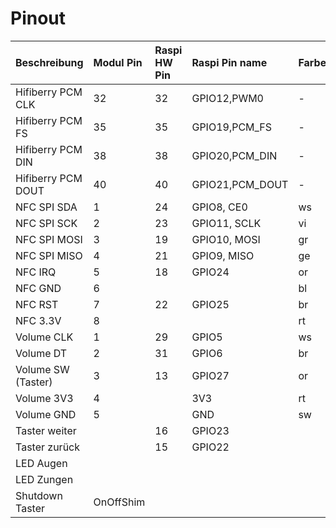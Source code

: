 # Pinout
Beschreibung       | Modul Pin | Raspi HW Pin  | Raspi Pin name | Farbe
:----------------- | :---------| :------------ | :------------- | :-
Hifiberry PCM CLK  | 32 | 32 | GPIO12,PWM0     | -
Hifiberry PCM FS   | 35 | 35 | GPIO19,PCM_FS   | -
Hifiberry PCM DIN  | 38 | 38 | GPIO20,PCM_DIN  | -
Hifiberry PCM DOUT | 40 | 40 | GPIO21,PCM_DOUT | -
NFC SPI SDA        | 1 | 24 | GPIO8, CE0   | ws
NFC SPI SCK        | 2 | 23 | GPIO11, SCLK | vi
NFC SPI MOSI       | 3 | 19 | GPIO10, MOSI | gr
NFC SPI MISO       | 4 | 21 | GPIO9, MISO  | ge
NFC IRQ	           | 5 | 18 | GPIO24       | or
NFC GND	           | 6 |    |        | bl
NFC RST	           | 7 | 22 | GPIO25 | br
NFC 3.3V	       | 8 |    |        | rt
Volume CLK         | 1 | 29 | GPIO5  | ws
Volume DT          | 2 | 31 | GPIO6  | br
Volume SW (Taster) | 3 | 13 | GPIO27 | or
Volume 3V3         | 4 |    | 3V3    | rt
Volume GND         | 5 |    | GND    | sw
Taster weiter      |   | 16 | GPIO23 |
Taster zurück      |   | 15 | GPIO22 |
LED Augen          |   | |
LED Zungen         |   | |
Shutdown Taster    | OnOffShim | |
